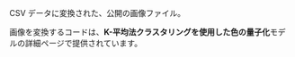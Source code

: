 CSV データに変換された、公開の画像ファイル。<p> </p>画像を変換するコードは、<strong>K-平均法クラスタリングを使用した色の量子化</strong>モデルの詳細ページで提供されています。

<!---HONumber=July15_HO1-->